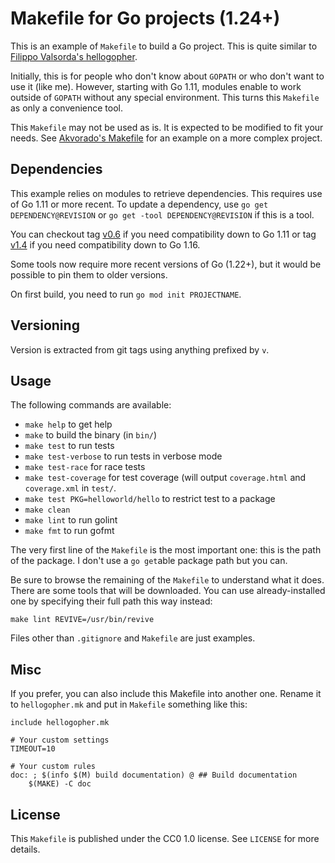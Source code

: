 # Makefile for Go projects (1.24+)

This is an example of `Makefile` to build a Go project. This is quite
similar to [Filippo Valsorda's hellogopher](https://github.com/cloudflare/hellogopher).

Initially, this is for people who don't know about `GOPATH` or who
don't want to use it (like me). However, starting with Go 1.11,
modules enable to work outside of `GOPATH` without any special
environment. This turns this `Makefile` as only a convenience tool.

This `Makefile` may not be used as is. It is expected to be modified
to fit your needs. See [Akvorado's
Makefile](https://github.com/akvorado/akvorado/blob/main/Makefile) for
an example on a more complex project.

## Dependencies

This example relies on modules to retrieve dependencies. This requires use of Go
1.11 or more recent. To update a dependency, use `go get DEPENDENCY@REVISION` or
`go get -tool DEPENDENCY@REVISION` if this is a tool.

You can checkout tag [v0.6][] if you need compatibility down to Go 1.11 or tag
[v1.4][] if you need compatibility down to Go 1.16.

[v0.6]: https://github.com/vincentbernat/hellogopher/tree/v0.6
[v1.4]: https://github.com/vincentbernat/hellogopher/tree/v1.4

Some tools now require more recent versions of Go (1.22+), but it would be
possible to pin them to older versions.

On first build, you need to run `go mod init PROJECTNAME`.

## Versioning

Version is extracted from git tags using anything prefixed by `v`.

## Usage

The following commands are available:

 - `make help` to get help
 - `make` to build the binary (in `bin/`)
 - `make test` to run tests
 - `make test-verbose` to run tests in verbose mode
 - `make test-race` for race tests
 - `make test-coverage` for test coverage (will output `coverage.html`
   and `coverage.xml` in `test/`.
 - `make test PKG=helloworld/hello` to restrict test to a package
 - `make clean`
 - `make lint` to run golint
 - `make fmt` to run gofmt

The very first line of the `Makefile` is the most important one: this
is the path of the package. I don't use a `go get`able package path
but you can.

Be sure to browse the remaining of the `Makefile` to understand what
it does. There are some tools that will be downloaded. You can use
already-installed one by specifying their full path this way instead:

    make lint REVIVE=/usr/bin/revive

Files other than `.gitignore` and `Makefile` are just examples.

## Misc

If you prefer, you can also include this Makefile into another one.
Rename it to `hellogopher.mk` and put in `Makefile` something like
this:

    include hellogopher.mk
    
    # Your custom settings
    TIMEOUT=10
    
    # Your custom rules
    doc: ; $(info $(M) build documentation) @ ## Build documentation
    	$(MAKE) -C doc

## License

This `Makefile` is published under the CC0 1.0 license. See `LICENSE`
for more details.
